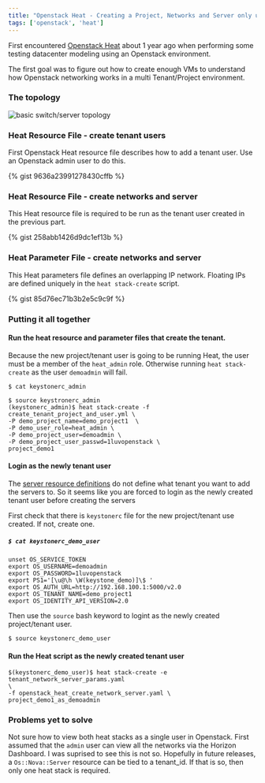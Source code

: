 ```yaml
---
title: "Openstack Heat - Creating a Project, Networks and Server only using Heat"
tags: ['openstack', 'heat']
---
```


First encountered [Openstack Heat](https://wiki.openstack.org/wiki/Heat) about 1
year ago when performing some
testing datacenter modeling using an Openstack environment.

The first goal was to figure out how to create enough VMs to understand how
Openstack networking works in a multi Tenant/Project environment.

### The topology

![basic switch/server topology](/openstack_topo1.png)

### Heat Resource File - create tenant users
First Openstack Heat resource file describes how to add a tenant user.
Use an Openstack admin user to do this.

{% gist 9636a23991278430cffb %}

### Heat Resource File - create networks and server
This Heat resource file is required to be run as the tenant user created in
the previous part.

{% gist 258abb1426d9dc1ef13b %}


### Heat Parameter File - create networks and server
This Heat parameters file defines an overlapping IP network. Floating IPs
are defined uniquely in the ``heat stack-create`` script.

{% gist 85d76ec71b3b2e5c9c9f %}

### Putting it all together

#### Run the heat resource and parameter files that create the tenant.
Because the new project/tenant user is going to be running Heat, the user must be a
member of the ``heat_admin`` role. Otherwise running ``heat stack-create`` as
the user ``demoadmin`` will fail.

```
$ cat keystonerc_admin

$ source keystronerc_admin
(keystonerc_admin)$ heat stack-create -f create_tenant_project_and_user.yml \
-P demo_project_name=demo_project1  \
-P demo_user_role=heat_admin \
-P demo_project_user=demoadmin \
-P demo_project_user_passwd=1luvopenstack \
project_demo1

```

#### Login as the newly tenant user
The [server resource definitions](http://docs.openstack.org/developer/heat/template_guide/openstack.html#OS::Nova::Server) do not define what tenant you want to add the servers to. So it seems like you are forced to login as the newly created tenant user before creating the servers

First check that there is ``keystonerc`` file for the new project/tenant use
created. If not, create one.
##### ``$ cat keystonerc_demo_user``
```
unset OS_SERVICE_TOKEN
export OS_USERNAME=demoadmin
export OS_PASSWORD=1luvopenstack
export PS1='[\u@\h \W(keystone_demo)]\$ '
export OS_AUTH_URL=http://192.168.100.1:5000/v2.0
export OS_TENANT_NAME=demo_project1
export OS_IDENTITY_API_VERSION=2.0
```

Then use the ``source`` bash keyword to logint as the newly created
project/tenant user.

```
$ source keystonerc_demo_user
```

#### Run the Heat script as the newly created tenant user

```
$(keystonerc_demo_user)$ heat stack-create -e tenant_network_server_params.yaml
\
-f openstack_heat_create_network_server.yaml \
project_demo1_as_demoadmin
```


### Problems yet to solve

Not sure how to view both heat stacks as a single user in Openstack.
First assumed that the ``admin`` user can view all the networks via the Horizon
Dashboard. I was suprised to see this is not so.
Hopefully in future releases, a ``Os::Nova::Server`` resource can be tied to a
tenant_id. If that is so, then only one heat stack is required.


